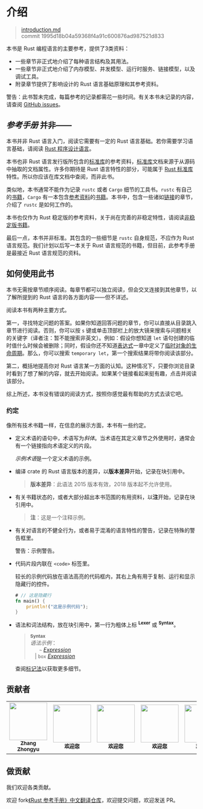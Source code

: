 # 介绍

> [introduction.md](https://github.com/rust-lang/reference/blob/master/src/introduction.md)
> <br />
> commit 1995d18b04a59368f4a91c600876ad987521d833

本书是 Rust 编程语言的主要参考，提供了3类资料：

  - 一些章节非正式地介绍了每种语言结构及其用法。
  - 一些章节非正式地介绍了内存模型、并发模型、运行时服务、链接模型，以及调试工具。
  - 附录章节提供了影响设计的 Rust 语言基础原理和其参考资料。

<div class="warning">

警告：此书暂未完成，每篇参考的记录都需花一些时间。有关本书未记录的内容，请查阅 [GitHub issues]。

</div>

## *参考手册* 并非——

本书并非 Rust 语言入门，阅读它需要有一定的 Rust 语言基础。若你需要学习语言基础，请阅读 [Rust 程序设计语言]。

本书也非 Rust 语言发行版所包含的[标准库]的参考资料，[标准库]文档来源于从源码中抽取的文档属性。许多你期待是 Rust 语言特性的部分，可能属于 [Rust 标准库][标准库]特性。所以你应该在库文档中查阅，而非此书。

类似地，本书通常不能作为记录 `rustc` 或者 `Cargo` 细节的工具书。`rustc` 有自己的[书籍][rustc book]，`Cargo` 有一本包含[参考资料][cargo reference]的[书籍][cargo book]。本书中，包含一些诸如[链接][linkage]的章节，介绍了 `rustc` 是如何工作的。

本书也仅作为 Rust 稳定版的参考资料，关于尚在完善的非稳定特性，请阅读[非稳定版书籍][Unstable Book]。

最后一点，本书并非标准。其包含的一些细节是 `rustc` 自身规范，不应作为 Rust 语言规范。我们计划以后写一本关于 Rust 语言规范的书籍，但目前，此参考手册是最接近 Rust 语言规范的资料。

## 如何使用此书

本书无需按章节顺序阅读。每章节都可以独立阅读，但会交叉连接到其他章节，以了解所提到的 Rust 语言的各方面内容——但不详述。

阅读本书有两种主要方式。

第一，寻找特定问题的答案。如果你知道回答问题的章节，你可以直接从目录跳入章节进行阅读。否则，你可以按 `s` 键或单击顶部栏上的放大镜来搜索与问题相关的关键字（译者注：暂不能搜索非英文）。例如：假设你想知道 `let` 语句创建的临时值什么时候会被删除；同时，假设你还不知道[表达式][expressions chapter]一章中定义了[临时对象的生命周期][lifetime of temporaries]。那么，你可以搜索 `temporary let`，第一个搜索结果将带你阅读该部分。 

第二，概括地提高你对 Rust 语言某一方面的认知。这种情况下，只要你浏览目录时看到了想了解的内容，就去开始阅读。如果某个链接看起来挺有趣，点击并阅读该部分。

综上所述，本书没有错误的阅读方式，按照你感觉最有帮助的方式去读它吧。

### 约定

像所有技术书籍一样，在信息的展示方面，本书有一些约定。

* 定义术语的语句中，术语写为*斜体*。当术语在其定义章节之外使用时，通常会有一个链接指向术语定义的片段。

  *示例术语*是一个定义术语的示例。

* 编译 crate 的 Rust 语言版本的差异，以**版本差异**开始，记录在块引用中。

  > **版本差异**：此语法 2015 版本有效，2018 版本起不允许使用。

* 有关书籍状态的，或者大部分超出本书范围的有用资料，以**注**开始，记录在块引用中。

  > **注**：这是一个注释示例。

* 有关对语言的不健全行为，或者易于混淆的语言特性的警告，记录在特殊的警告框里。

  <div class="warning">

  警告：示例警告。

  </div>

* 代码片段内联在 `<code>` 标签里。

  较长的示例代码放在语法高亮的代码框内，其右上角有用于复制、运行和显示隐藏行的控件。

  ```rust
  # // 这是隐藏行
  fn main() {
      println!("这是示例代码");
  }
  ```

* 语法和词法结构，放在块引用中，第一行为粗体上标 <sup>**Lexer**</sup> 或 <sup>**Syntax**</sup>。

  > **<sup>Syntax</sup>**\
  > _语法示例_：\
  > &nbsp;&nbsp; &nbsp;&nbsp; `~` [_Expression_]\
  > &nbsp;&nbsp; | `box` [_Expression_]

  查阅[标记法][Notation]以获取更多细节。

## 贡献者

<table>
  <tr>
    <td align="center">
      <a href="https://budshome.com">
        <img src="https://avatars3.githubusercontent.com/u/1492400?v=4" width="100px;" alt=""/>
        <br /><sub><b>Zhang Zhongyu</b></sub>
      </a>
    </td>
    <td align="center">
      <a href="https://github.com/zzy/rust-reference-zh">
        <img src="https://timgsa.baidu.com/timg?image&quality=80&size=b9999_10000&sec=1585715564821&di=db5efb01d4d052f4bbcbd9b6658e2365&imgtype=0&src=http%3A%2F%2Fimg.jk51.com%2Fimg_jk51%2F305008090.jpeg" width="100px;" alt=""/>
        <br /><sub><b>欢迎您</b></sub>
      </a>
    </td>
    <td align="center">
      <a href="https://github.com/zzy/rust-reference-zh">
        <img src="https://timgsa.baidu.com/timg?image&quality=80&size=b9999_10000&sec=1585715564821&di=db5efb01d4d052f4bbcbd9b6658e2365&imgtype=0&src=http%3A%2F%2Fimg.jk51.com%2Fimg_jk51%2F305008090.jpeg" width="100px;" alt=""/>
        <br /><sub><b>欢迎您</b></sub>
      </a>
    </td>
    <td align="center">
      <a href="https://github.com/zzy/rust-reference-zh">
        <img src="https://timgsa.baidu.com/timg?image&quality=80&size=b9999_10000&sec=1585715564821&di=db5efb01d4d052f4bbcbd9b6658e2365&imgtype=0&src=http%3A%2F%2Fimg.jk51.com%2Fimg_jk51%2F305008090.jpeg" width="100px;" alt=""/>
        <br /><sub><b>欢迎您</b></sub>
      </a>
    </td>
    <td align="center">
      <a href="https://github.com/zzy/rust-reference-zh">
        <img src="https://timgsa.baidu.com/timg?image&quality=80&size=b9999_10000&sec=1585715564821&di=db5efb01d4d052f4bbcbd9b6658e2365&imgtype=0&src=http%3A%2F%2Fimg.jk51.com%2Fimg_jk51%2F305008090.jpeg" width="100px;" alt=""/>
        <br /><sub><b>欢迎您</b></sub>
      </a>
    </td>
    <td align="center">
      <a href="https://github.com/zzy/rust-reference-zh">
        <img src="https://timgsa.baidu.com/timg?image&quality=80&size=b9999_10000&sec=1585715564821&di=db5efb01d4d052f4bbcbd9b6658e2365&imgtype=0&src=http%3A%2F%2Fimg.jk51.com%2Fimg_jk51%2F305008090.jpeg" width="100px;" alt=""/>
        <br /><sub><b>欢迎您</b></sub>
      </a>
    </td>
  </tr>
</table>

## 做贡献

我们欢迎各类贡献。

欢迎 fork[《Rust 参考手册》中文翻译仓库]，欢迎提交问题，欢迎发送 PR。

[Rust 程序设计语言]: https://rust-lang.budshome.com
[github issues]: https://github.com/rust-lang/reference/issues
[标准库]: https://doc.rust-lang.org/std
[《Rust 参考手册》中文翻译仓库]: https://github.com/zzy/rust-reference-zh
[Unstable Book]: https://doc.rust-lang.org/nightly/unstable-book/
[_Expression_]: expressions.md
[cargo book]: https://cargo.budshome.com
[cargo reference]: https://cargo.budshome.com/reference
[expressions chapter]: expressions.md
[lifetime of temporaries]: expressions.md#temporary-lifetimes
[linkage]: linkage.md
[rustc book]: https://doc.rust-lang.org/nightly/rustc/index.html
[Notation]: notation.md
